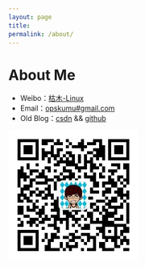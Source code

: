 ```yaml
---
layout: page
title: 
permalink: /about/
---
```


# About Me

* Weibo：[枯木-Linux](http://weibo.com/whynoyes)
* Email：<a rel="nofollow" href="mailto:opskumu@gmail.com">opskumu#gmail.com</a>
* Old Blog：[csdn](http://blog.csdn.net/kumu_Linux) && [github](http://kumu-linux.github.io)

![微信公众号](/images/weixin.jpg)
